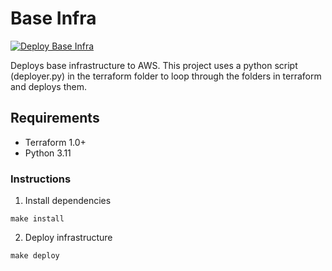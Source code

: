 # Base Infra
[![Deploy Base Infra](https://github.com/pafable/base-infra/actions/workflows/deploy.yml/badge.svg)](https://github.com/pafable/base-infra/actions/workflows/deploy.yml)

Deploys base infrastructure to AWS. 
This project uses a python script (deployer.py) in the terraform folder to loop through the folders in terraform and deploys them. 

## Requirements
- Terraform 1.0+
- Python 3.11

### Instructions
1. Install dependencies
```commandline
make install
```

2. Deploy infrastructure
```commandline
make deploy
```
